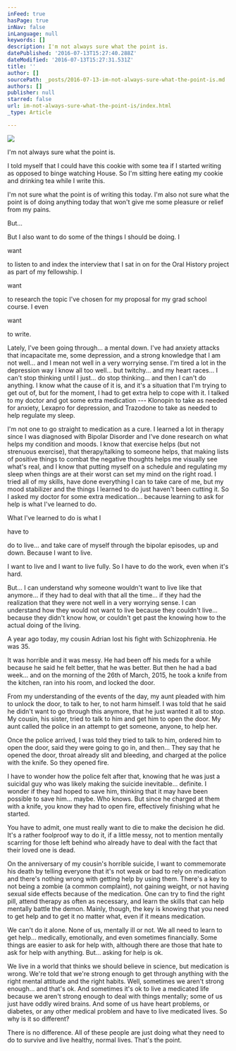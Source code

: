 ```yaml
---
inFeed: true
hasPage: true
inNav: false
inLanguage: null
keywords: []
description: I'm not always sure what the point is.
datePublished: '2016-07-13T15:27:40.288Z'
dateModified: '2016-07-13T15:27:31.531Z'
title: ''
author: []
sourcePath: _posts/2016-07-13-im-not-always-sure-what-the-point-is.md
authors: []
publisher: null
starred: false
url: im-not-always-sure-what-the-point-is/index.html
_type: Article

---
```

![](https://the-grid-user-content.s3-us-west-2.amazonaws.com/945f3d99-239e-4b69-8a41-491ae15fecc6.jpg)

I'm not always sure what the point is.

I told myself that I could have this cookie with some tea if I started writing as opposed to binge watching House. So I'm sitting here eating my cookie and drinking tea while I write this.

I'm not sure what the point is of writing this today. I'm also not sure what the point is of doing anything today that won't give me some pleasure or relief from my pains.

But...

But I also want to do some of the things I should be doing. I

want

to listen to and index the interview that I sat in on for the Oral History project as part of my fellowship. I

want

to research the topic I've chosen for my proposal for my grad school course. I even

want

to write.

Lately, I've been going through... a mental down. I've had anxiety attacks that incapacitate me, some depression, and a strong knowledge that I am not well... and I mean not well in a very worrying sense. I'm tired a lot in the depression way I know all too well... but twitchy... and my heart races... I can't stop thinking until I just... do stop thinking... and then I can't do anything. I know what the cause of it is, and it's a situation that I'm trying to get out of, but for the moment, I had to get extra help to cope with it. I talked to my doctor and got some extra medication --- Klonopin to take as needed for anxiety, Lexapro for depression, and Trazodone to take as needed to help regulate my sleep.

I'm not one to go straight to medication as a cure. I learned a lot in therapy since I was diagnosed with Bipolar Disorder and I've done research on what helps my condition and moods. I know that exercise helps (but not strenuous exercise), that therapy/talking to someone helps, that making lists of positive things to combat the negative thoughts helps me visually see what's real, and I know that putting myself on a schedule and regulating my sleep when things are at their worst can set my mind on the right road. I tried all of my skills, have done everything I can to take care of me, but my mood stabilizer and the things I learned to do just haven't been cutting it. So I asked my doctor for some extra medication... because learning to ask for help is what I've learned to do.

What I've learned to do is what I

have to

do to live... and take care of myself through the bipolar episodes, up and down. Because I want to live.

I want to live and I want to live fully. So I have to do the work, even when it's hard.

But... I can understand why someone wouldn't want to live like that anymore... if they had to deal with that all the time... if they had the realization that they were not well in a very worrying sense. I can understand how they would not want to live because they couldn't live... because they didn't know how, or couldn't get past the knowing how to the actual doing of the living.

A year ago today, my cousin Adrian lost his fight with Schizophrenia. He was 35\.

It was horrible and it was messy. He had been off his meds for a while because he said he felt better, that he was better. But then he had a bad week... and on the morning of the 26th of March, 2015, he took a knife from the kitchen, ran into his room, and locked the door.

From my understanding of the events of the day, my aunt pleaded with him to unlock the door, to talk to her, to not harm himself. I was told that he said he didn't want to go through this anymore, that he just wanted it all to stop. My cousin, his sister, tried to talk to him and get him to open the door. My aunt called the police in an attempt to get someone, anyone, to help her.

Once the police arrived, I was told they tried to talk to him, ordered him to open the door, said they were going to go in, and then... They say that he opened the door, throat already slit and bleeding, and charged at the police with the knife. So they opened fire.

I have to wonder how the police felt after that, knowing that he was just a suicidal guy who was likely making the suicide inevitable... definite. I wonder if they had hoped to save him, thinking that it may have been possible to save him... maybe. Who knows. But since he charged at them with a knife, you know they had to open fire, effectively finishing what he started.

You have to admit, one must really want to die to make the decision he did. It's a rather foolproof way to do it, if a little messy, not to mention mentally scarring for those left behind who already have to deal with the fact that their loved one is dead.

On the anniversary of my cousin's horrible suicide, I want to commemorate his death by telling everyone that it's not weak or bad to rely on medication and there's nothing wrong with getting help by using them. There's a key to not being a zombie (a common complaint), not gaining weight, or not having sexual side effects because of the medication. One can try to find the right pill, attend therapy as often as necessary, and learn the skills that can help mentally battle the demon. Mainly, though, the key is knowing that you need to get help and to get it no matter what, even if it means medication.

We can't do it alone. None of us, mentally ill or not. We all need to learn to get help... medically, emotionally, and even sometimes financially. Some things are easier to ask for help with, although there are those that hate to ask for help with anything. But... asking for help is ok.

We live in a world that thinks we should believe in science, but medication is wrong. We're told that we're strong enough to get through anything with the right mental attitude and the right habits. Well, sometimes we aren't strong enough... and that's ok. And sometimes it's ok to live a medicated life because we aren't strong enough to deal with things mentally; some of us just have oddly wired brains. And some of us have heart problems, or diabetes, or any other medical problem and have to live medicated lives. So why is it so different?

There is no difference. All of these people are just doing what they need to do to survive and live healthy, normal lives. That's the point.